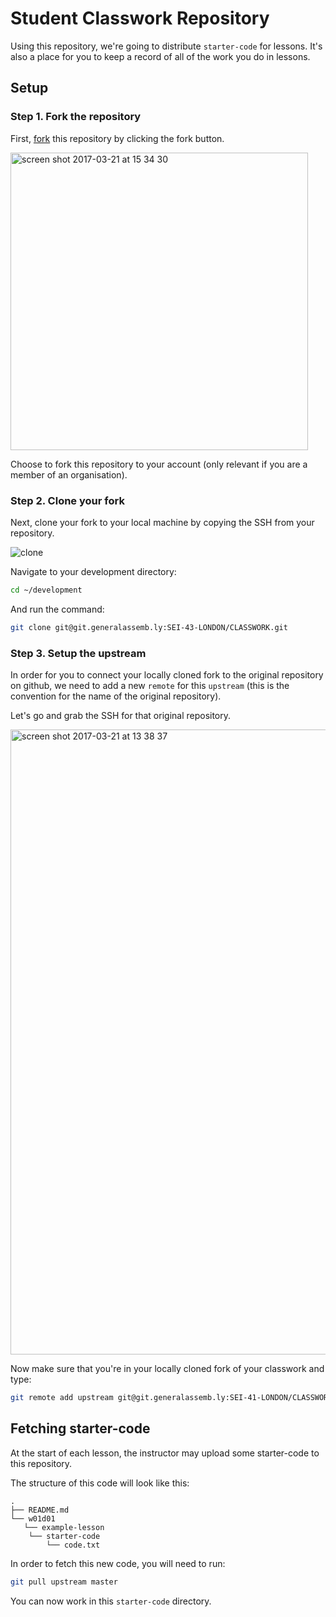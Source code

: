 # Student Classwork Repository

Using this repository, we're going to distribute `starter-code` for lessons. It's also a place for you to keep a record of all of the work you do in lessons.

## Setup

### Step 1. Fork the repository

First, [fork](https://help.github.com/articles/fork-a-repo) this repository by clicking the fork button.

<img width="476" alt="screen shot 2017-03-21 at 15 34 30" src="https://cloud.githubusercontent.com/assets/40461/24155532/06443092-0e4c-11e7-8999-9196e91f1216.png">

Choose to fork this repository to your account (only relevant if you are a member of an organisation).

### Step 2. Clone your fork

Next, clone your fork to your local machine by copying the SSH from your repository. 

![clone](https://cloud.githubusercontent.com/assets/40461/10177745/b394027e-66f3-11e5-8cc5-20c01c9a7785.png)

Navigate to your development directory:

```bash
cd ~/development
```

And run the command:

```bash
git clone git@git.generalassemb.ly:SEI-43-LONDON/CLASSWORK.git
```

### Step 3. Setup the upstream

In order for you to connect your locally cloned fork to the original repository on github, we need to add a new `remote` for this `upstream` (this is the convention for the name of the original repository).

Let's go and grab the SSH for that original repository.

<img width="1000" alt="screen shot 2017-03-21 at 13 38 37" src="https://cloud.githubusercontent.com/assets/40461/24154496/3ffcdfc6-0e49-11e7-9978-3bf852bd7bd8.png">

Now make sure that you're in your locally cloned fork of your classwork and type:

```bash
git remote add upstream git@git.generalassemb.ly:SEI-41-LONDON/CLASSWORK.git
```

## Fetching starter-code

At the start of each lesson, the instructor may upload some starter-code to this repository. 

The structure of this code will look like this:

```
.
├── README.md
└── w01d01
   └── example-lesson
    └── starter-code
        └── code.txt
```

In order to fetch this new code, you will need to run:

```bash
git pull upstream master
```

You can now work in this `starter-code` directory.
